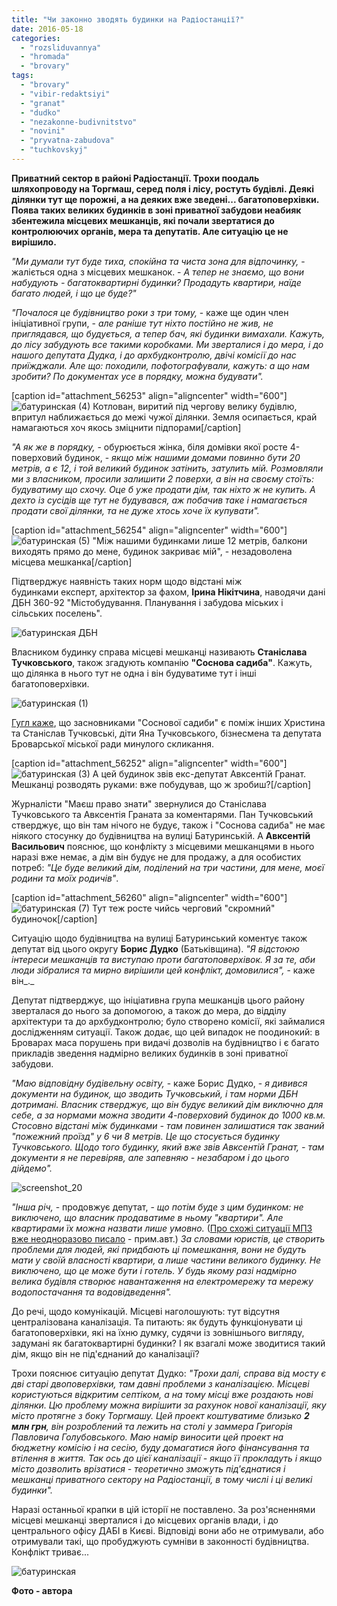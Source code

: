 ```yaml
---
title: "Чи законно зводять будинки на Радіостанції?"
date: 2016-05-18
categories: 
  - "rozsliduvannya"
  - "hromada"
  - "brovary"
tags: 
  - "brovary"
  - "vibir-redaktsiyi"
  - "granat"
  - "dudko"
  - "nezakonne-budivnitstvo"
  - "novini"
  - "pryvatna-zabudova"
  - "tuchkovskyj"
---
```


**Приватний сектор в районі Радіостанції. Трохи поодаль шляхопроводу на Торгмаш, серед поля і лісу, ростуть будівлі. Деякі ділянки тут ще порожні, а на деяких вже зведені... багатоповерхівки. Поява таких великих будинків в зоні приватної забудови неабияк збентежила місцевих мешканців, які почали звертатися до контролюючих органів, мера та депутатів. Але ситуацію це не вирішило.**

_"Ми думали тут буде тиха, спокійна та чиста зона для відпочинку,_ - жаліється одна з місцевих мешканок. - _А тепер не знаємо, що вони набудують - багатоквартирні будинки? Продадуть квартири, наїде багато людей, і що це буде?"_

_"Почалося це будівництво роки з три тому,_ - каже ще один член ініціативної групи, - _але раніше тут ніхто постійно не жив, не приглядався, що будується, а тепер бач, які будинки вимахали. Кажуть, до лісу забудують все такими коробками. Ми зверталися і до мера, і до нашого депутата Дудка, і до архбудконтролю, двічі комісії до нас приїжджали. Але що: походили, пофотографували, кажуть: а що нам зробити? По документах усе в порядку, можна будувати"._

\[caption id="attachment\_56253" align="aligncenter" width="600"\]![батуринская (4)](https://mpz.brovary.org/wp-content/uploads/2016/05/baturynskaya-4.jpg) Котлован, виритий під чергову велику будівлю, впритул наближається до межі чужої ділянки. Земля осипається, край намагаються хоч якось зміцнити підпорами\[/caption\]

_"А як же в порядку,_ - обурюється жінка, біля домівки якої росте 4-поверховий будинок, - _якщо між нашими домами повинно бути 20 метрів, а є 12, і той великий будинок затінить, затулить мій. Розмовляли ми з власником, просили залишити 2 поверхи, а він на своєму стоїть: будуватиму що схочу. Оце б уже продати дім, так ніхто ж не купить. А дехто із сусідів ще тут не будувався, аж побачив таке і намагається продати свої ділянки, та не дуже хтось хоче їх купувати"._

\[caption id="attachment\_56254" align="aligncenter" width="600"\]![батуринская (5)](https://mpz.brovary.org/wp-content/uploads/2016/05/baturynskaya-5.jpg) "Між нашими будинками лише 12 метрів, балкони виходять прямо до мене, будинок закриває мій", - незадоволена місцева мешканка\[/caption\]

Підтверджує наявність таких норм щодо відстані між будинками експерт, архітектор за фахом, **Ірина Нікітчина**, наводячи дані ДБН 360-92 "Містобудування. Планування і забудова міських і сільських поселень".

![батуринская ДБН](https://mpz.brovary.org/wp-content/uploads/2016/05/13228115_1536857153288297_94145938_n.jpg)

Власником будинку справа місцеві мешканці називають **Станіслава Тучковського**, також згадують компанію **"Соснова садиба"**. Кажуть, що ділянка в нього тут не одна і він будуватиме тут і інші багатоповерхівки.

![батуринская (1)](https://mpz.brovary.org/wp-content/uploads/2016/05/baturynskaya-1.jpg)

[Гугл каже](https://youcontrol.com.ua/catalog/company_details/37721406/), що засновниками "Соснової садиби" є поміж інших Христина та Станіслав Тучковські, діти Яна Тучковського, бізнесмена та депутата Броварської міської ради минулого скликання.

\[caption id="attachment\_56252" align="aligncenter" width="600"\]![батуринская (3)](https://mpz.brovary.org/wp-content/uploads/2016/05/baturynskaya-3.jpg) А цей будинок звів екс-депутат Авксентій Гранат. Мешканці розводять руками: вже побудував, що ж зробиш?\[/caption\]

Журналісти "Маєш право знати" звернулися до Станіслава Тучковського та Авксентія Граната за коментарями. Пан Тучковський стверджує, що він там нічого не будує, також і "Соснова садиба" не має ніякого стосунку до будівництва на вулиці Батуринській. А **Авксентій Васильович** пояснює, що конфлікту з місцевими мешканцями в нього наразі вже немає, а дім він будує не для продажу, а для особистих потреб: _"Це буде великий дім, поділений на три частини, для мене, моєї родини та моїх родичів"_.

\[caption id="attachment\_56260" align="aligncenter" width="600"\]![батуринская (7)](https://mpz.brovary.org/wp-content/uploads/2016/05/P60505-153614.jpg) Тут теж росте чийсь черговий "скромний" будиночок\[/caption\]

Ситуацію щодо будівництва на вулиці Батуринський коментує також депутат від цього округу **Борис Дудко** (Батьківщина). _"Я відстоюю інтереси мешканців та виступаю проти багатоповерхівок. Я за те, аби люди зібралися та мирно вирішили цей конфлікт, домовилися",_ \- каже він_._

Депутат підтверджує, що ініціативна група мешканців цього району зверталася до нього за допомогою, а також до мера, до відділу архітектури та до архбудконтролю; було створено комісії, які займалися дослідженням ситуації. Також додає, що цей випадок не поодинокий: в Броварах маса порушень при видачі дозволів на будівництво і є багато прикладів зведення надмірно великих будинків в зоні приватної забудови.

_"Маю відповідну будівельну освіту,_ - каже Борис Дудко, - _я дивився документи на будинок, що зводить Тучковський, і там норми ДБН дотримані. Власник стверджує, що він будує великий дім виключно для себе, а за нормами можна зводити 4-поверховий будинок до 1000 кв.м. Стосовно відстані між будинками - там повинен залишатися так званий "пожежний проїзд" у 6 чи 8 метрів. Це що стосується будинку Тучковського. Щодо того будинку, який вже звів Авксентій Гранат, - там документи я не перевіряв, але запевняю - незабаром і до цього дійдемо"._

![screenshot_20](https://mpz.brovary.org/wp-content/uploads/2016/05/screenshot_20.png)

_"Інша річ,_ - продовжує депутат, - _що потім буде з цим будинком: не виключено, що власник продаватиме в ньому "квартири". Але квартирами їх можна назвати лише умовно._ ([Про схожі ситуації МПЗ вже неодноразово писало](https://mpz.brovary.org/yak-vidrizniti-kvartiru-vid-kimnati-u-zhitlovomu-budinku-prodovzhennya-rozsliduvannya/) - прим.авт.) _За словами юристів, це створить проблеми для людей, які придбають ці помешкання, вони не будуть мати у своїй власності квартири, а лише частини великого будинку. Не виключено, що це може бути і готель. У будь якому разі надмірно велика будівля створює навантаження на електромережу та мережу водопостачання та водовідведення"._

До речі, щодо комунікацій. Місцеві наголошують: тут відсутня централізована каналізація. Та питають: як будуть функціонувати ці багатоповерхівки, які на їхню думку, судячи із зовнішнього вигляду, задумані як багатоквартирні будинки? І як взагалі може зводитися такий дім, якщо він не під'єднаний до каналізації?

Трохи пояснює ситуацію депутат Дудко: _"Трохи далі, справа від мосту є дві старі двоповерхівки, там давні проблеми з каналізацією. Місцеві користуються відкритим септіком, а на тому місці вже роздають нові ділянки. Цю проблему можна вирішити за рахунок нової каналізації, яку місто протягне з боку Торгмашу. Цей проект коштуватиме близько **2 млн грн**, він розроблений та лежить на столі у заммера Григорія Павловича Голубовського. Маю намір виносити цей проект на бюджетну комісію і на сесію, буду домагатися його фінансування та втілення в життя. Так ось до цієї каналізації - якщо її прокладуть і якщо місто дозволить врізатися - теоретично зможуть під'єднатися і мешканці приватного сектору на Радіостанції, в тому числі і ці великі будинки"._

Наразі останньої крапки в цій історії не поставлено. За роз'ясненнями місцеві мешканці зверталися і до місцевих органів влади, і до центрального офісу ДАБІ в Києві. Відповіді вони або не отримували, або отримували такі, що пробуджують сумніви в законності будівництва. Конфлікт триває...

![батуринская](https://mpz.brovary.org/wp-content/uploads/2016/05/baturynskaya.jpg)

**Фото - автора**
